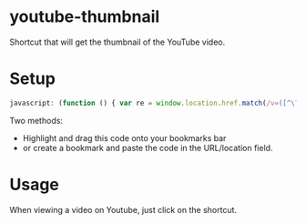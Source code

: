 # youtube-thumbnail
Shortcut that will get the thumbnail of the YouTube video.

# Setup
```javascript
javascript: (function () { var re = window.location.href.match(/v=([^\?&"'>]+)/i); if (re && re.length > 0) { var videoId = re[1]; window.location='https://i.ytimg.com/vi/' + videoId + '/hqdefault.jpg'; } })();
``` 
Two methods:
* Highlight and drag this code onto your bookmarks bar
* or create a bookmark and paste the code in the URL/location field. 

# Usage
When viewing a video on Youtube, just click on the shortcut.

